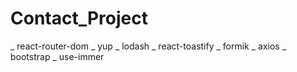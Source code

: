 # Contact_Project

_ react-router-dom _ yup _ lodash _ react-toastify _ formik _ axios _ bootstrap _ use-immer
